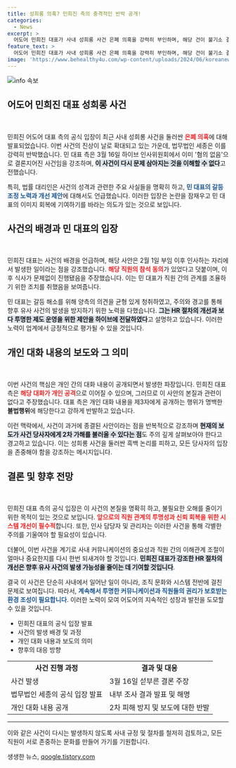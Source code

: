 ```yaml
---
title: 성희롱 의혹? 민희진 측의 충격적인 반박 공개!
categories:
  - News
excerpt: >
  어도어 민희진 대표가 사내 성희롱 사건 은폐 의혹을 강력히 부인하며, 해당 건이 불기소 결정됐다고 주장했다. 과거의 사건을 재조명하는 것은 2차 가해라며 법률적 대응을 예고했다. 이 논란의 진실은 무엇일까? 클릭해서 확인해보세요!
feature_text: >
  어도어 민희진 대표가 사내 성희롱 사건 은폐 의혹을 강력히 부인하며, 해당 건이 불기소 결정됐다고 주장했다. 과거의 사건을 재조명하는 것은 2차 가해라며 법률적 대응을 예고했다. 이 논란의 진실은 무엇일까? 클릭해서 확인해보세요!
image: 'https://www.behealthy4u.com/wp-content/uploads/2024/06/koreanews.jpg'
---
```


<p><img src="https://www.behealthy4u.com/wp-content/uploads/2024/06/koreanews.jpg" alt="info 속보" /></p>

<h2 data-ke-size="size26">어도어 민희진 대표 성희롱 사건</h2>

<p data-ke-size="size16">&nbsp;</p>

<p>민희진 어도어 대표 측의 공식 입장이 최근 사내 성희롱 사건을 둘러싼 <b><span style="color: #ee2323;">은폐 의혹</span></b>에 대해 발표되었습니다. 이번 사건의 진상이 날로 확대되고 있는 가운데, 법무법인 세종은 이를 강력히 반박했습니다. 민 대표 측은 3월 16일 하이브 인사위원회에서 이미 '혐의 없음'으로 결론지어진 사건임을 강조하며, <b><span style="background-color: #21538527;">이 사건이 다시 문제 삼아지는 것을 이해할 수 없다</span></b>고 전했습니다. </p>

<p>특히, 법률 대리인은 사건의 성격과 관련한 주요 사실들을 명확히 하고, <b><span style="color: #1a5490;">민 대표의 갈등 조정 노력과 개선 제안</span></b>에 대해서도 언급했습니다. 이러한 입장은 논란을 잠재우고 민 대표의 이미지 회복에 기여하기를 바라는 의도가 있는 것으로 보입니다.</p>

<h2 data-ke-size="size26">사건의 배경과 민 대표의 입장</h2>

<p data-ke-size="size16">&nbsp;</p>

<p>민희진 대표는 사건의 배경을 언급하며, 해당 사안은 2월 1일 부임 이후 인사하는 자리에서 발생한 일이라는 점을 강조했습니다. <b><span style="color: #ee2323;">해당 직원의 참석 동의</span></b>가 있었다고 덧붙이며, 이후 식사가 문제없이 진행됐음을 주장했습니다. 이는 민 대표가 직원 간의 관계를 조율하기 위한 조치를 취했음을 보여줍니다.  </p>

<p>민 대표는 갈등 해소를 위해 양측의 의견을 균형 있게 청취하였고, 주의와 경고를 통해 향후 유사 사건의 발생을 방지하기 위한 노력을 다했습니다. <b><span style="background-color: #21538527;">그는 HR 절차의 개선과 보다 투명한 제도 운영을 위한 제안을 하이브에 전달하였다</span></b>고 설명하고 있습니다. 이러한 노력이 업계에서 긍정적으로 평가될 수 있을 것입니다.</p>

<h2 data-ke-size="size26">개인 대화 내용의 보도와 그 의미</h2>

<p data-ke-size="size16">&nbsp;</p>

<p>이번 사건의 핵심은 개인 간의 대화 내용이 공개되면서 발생한 파장입니다. 민희진 대표 측은 <b><span style="color: #ee2323;">해당 대화가 개인 공격</span></b>으로 이어질 수 있으며, 그러므로 이 사안의 본질과 관련이 없다고 주장했습니다. 대표 측은 개인 대화 내용을 제3자에게 공개하는 행위가 명백한 <strong>불법행위</strong>에 해당한다고 강하게 반발하고 있습니다.  </p>

<p>이런 맥락에서, 사건이 과거에 종결된 사안이라는 점을 반복적으로 강조하며 <b><span style="background-color: #21538527;">현재의 보도가 사건 당사자에게 2차 가해를 불러올 수 있다는 점</span></b>도 주의 깊게 살펴보아야 한다고 경고하고 있습니다. 이는 성희롱 사건을 둘러싼 흑백 논리를 피하고, 모든 당사자의 입장을 존중해야 함을 강조하는 메시지입니다.</p>

<h2 data-ke-size="size26">결론 및 향후 전망</h2>

<p data-ke-size="size16">&nbsp;</p>

<p>민희진 대표 측의 공식 입장은 이 사건의 본질을 명확히 하고, 불필요한 오해를 줄이기 위한 목적이 있는 것으로 보입니다. <b><span style="color: #ee2323;">앞으로의 직원 관계의 투명성과 신뢰 회복을 위한 시스템 개선이 필수적</span></b>합니다. 또한, 인사 담당자 및 관리자는 이러한 사건을 통해 각별한 주의를 기울여야 할 필요성이 있습니다. </p>

<p>더불어, 이번 사건을 계기로 사내 커뮤니케이션의 중요성과 직원 간의 이해관계 조절이 얼마나 중요한지를 다시 한번 되새겨야 할 것입니다. <b><span style="background-color: #21538527;">민희진 대표가 강조한 HR 절차의 개선은 향후 유사 사건의 발생 가능성을 줄이는 데 기여할 것입니다</span></b>. </p>

<p>결국 이 사건은 단순히 사내에서 일어난 일이 아니라, 조직 문화와 시스템 전반에 걸친 문제로 보여집니다. 따라서, <b><span style="color: #1a5490;">계속해서 투명한 커뮤니케이션과 직원들의 권리가 보호받는 환경 조성이 필요합니다</span></b>. 이러한 노력이 모여 어도어의 지속적인 성장과 발전을 도모할 수 있을 것입니다.</p>

<ul>
    <li>민희진 대표의 공식 입장 발표</li>
    <li>사건의 발생 배경 및 과정</li>
    <li>개인 대화 내용과 보도의 의미</li>
    <li>향후의 대응 방향</li>
</ul>

<table>
    <tr>
        <td style="text-align: center; height: 17px;"><b>사건 진행 과정</b></td>
        <td style="text-align: center; height: 17px;"><b>결과 및 대응</b></td>
    </tr>
    <tr>
        <td>사건 발생</td>
        <td>3월 16일 섣부른 결론 주장</td>
    </tr>
    <tr>
        <td>법무법인 세종의 공식 입장 발표</td>
        <td>내부 조사 결과 발표 및 해명</td>
    </tr>
    <tr>
        <td>개인 대화 내용 공개</td>
        <td>2차 피해 방지 및 보도에 대한 반발</td>
    </tr>
</table>

<hr /> 

<p>이와 같은 사건이 다시는 발생하지 않도록 사내 규정 및 절차를 철저히 검토하고, 모든 직원이 서로 존중하는 문화를 만들어 가기를 기원합니다. </p>
생생한 뉴스, <a href="https://qoogle.tistory.com" rel="dofollow">qoogle.tistory.com</a>


